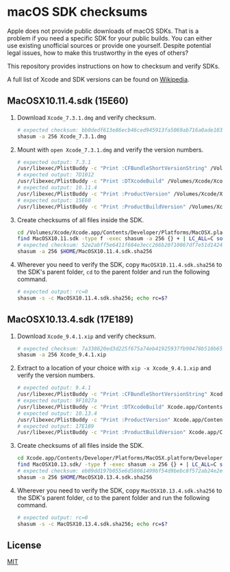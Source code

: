 # macOS SDK checksums

Apple does not provide public downloads of macOS SDKs. That is a problem if you need a specific SDK for your public builds. You can either use existing unofficial sources or provide one yourself. Despite potential legal issues, how to make this trustworthy in the eyes of others?

This repository provides instructions on how to checksum and verify SDKs.

A full list of Xcode and SDK versions can be found on [Wikipedia](https://en.wikipedia.org/wiki/Xcode).

## MacOSX10.11.4.sdk (15E60)

1. Download `Xcode_7.3.1.dmg` and verify checksum.

   ```bash
   # expected checksum: bb0dedf613e86ecb46ced945913fa5069ab716a0ade1035e239d70dee0b2de1b
   shasum -a 256 Xcode_7.3.1.dmg
   ```

1. Mount with `open Xcode_7.3.1.dmg` and verify the version numbers.

   ```bash
   # expected output: 7.3.1
   /usr/libexec/PlistBuddy -c "Print :CFBundleShortVersionString" /Volumes/Xcode/Xcode.app/Contents/Info.plist
   # expected output: 7D1012
   /usr/libexec/PlistBuddy -c "Print :DTXcodeBuild" /Volumes/Xcode/Xcode.app/Contents/Info.plist
   # expected output: 10.11.4
   /usr/libexec/PlistBuddy -c "Print :ProductVersion" /Volumes/Xcode/Xcode.app/Contents/Developer/Platforms/MacOSX.platform/Developer/SDKs/MacOSX10.11.sdk/System/Library/CoreServices/SystemVersion.plist
   # expected output: 15E60
   /usr/libexec/PlistBuddy -c "Print :ProductBuildVersion" /Volumes/Xcode/Xcode.app/Contents/Developer/Platforms/MacOSX.platform/Developer/SDKs/MacOSX10.11.sdk/System/Library/CoreServices/SystemVersion.plist
   ```

1. Create checksums of all files inside the SDK.

   ```bash
   cd /Volumes/Xcode/Xcode.app/Contents/Developer/Platforms/MacOSX.platform/Developer/SDKs
   find MacOSX10.11.sdk -type f -exec shasum -a 256 {} + | LC_ALL=C sort > $HOME/MacOSX10.11.4.sdk.sha256
   # expected checksum: 52e2abff5e6411f684e3ecc266b20f10867df7e51d14247e473799efe6b6fcc2
   shasum -a 256 $HOME/MacOSX10.11.4.sdk.sha256
   ```

1. Wherever you need to verify the SDK, copy `MacOSX10.11.4.sdk.sha256` to the SDK's parent folder, `cd` to the parent folder and run the following command.

   ```bash
   # expected output: rc=0
   shasum -s -c MacOSX10.11.4.sdk.sha256; echo rc=$?
   ```

## MacOSX10.13.4.sdk (17E189)

1. Download `Xcode_9.4.1.xip` and verify checksum.

   ```bash
   # expected checksum: 7a338620ed3d225f675a74eb41925937fb90478b510b65b2b32e89c26be23124
   shasum -a 256 Xcode_9.4.1.xip
   ```

1. Extract to a location of your choice with `xip -x Xcode_9.4.1.xip` and verify the version numbers.

   ```bash
   # expected output: 9.4.1
   /usr/libexec/PlistBuddy -c "Print :CFBundleShortVersionString" Xcode.app/Contents/Info.plist
   # expected output: 9F1027a
   /usr/libexec/PlistBuddy -c "Print :DTXcodeBuild" Xcode.app/Contents/Info.plist
   # expected output: 10.13.4
   /usr/libexec/PlistBuddy -c "Print :ProductVersion" Xcode.app/Contents/Developer/Platforms/MacOSX.platform/Developer/SDKs/MacOSX10.11.sdk/System/Library/CoreServices/SystemVersion.plist
   # expected output: 17E189
   /usr/libexec/PlistBuddy -c "Print :ProductBuildVersion" Xcode.app/Contents/Developer/Platforms/MacOSX.platform/Developer/SDKs/MacOSX10.11.sdk/System/Library/CoreServices/SystemVersion.plist
   ```

1. Create checksums of all files inside the SDK.

   ```bash
   cd Xcode.app/Contents/Developer/Platforms/MacOSX.platform/Developer/SDKs
   find MacOSX10.13.sdk/ -type f -exec shasum -a 256 {} + | LC_ALL=C sort > $HOME/MacOSX10.13.4.sdk.sha256
   # expected checksum: eb09dd197b055e6d58061499bf54d9bebc8f572ab24e2e42424fa24991f050a2
   shasum -a 256 $HOME/MacOSX10.13.4.sdk.sha256
   ```

1. Wherever you need to verify the SDK, copy `MacOSX10.13.4.sdk.sha256` to the SDK's parent folder, `cd` to the parent folder and run the following command.

   ```bash
   # expected output: rc=0
   shasum -s -c MacOSX10.13.4.sdk.sha256; echo rc=$?
   ```

## License

[MIT](LICENSE)
